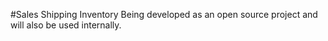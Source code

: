 #Sales Shipping Inventory
Being developed as an open source project and will also be used internally.